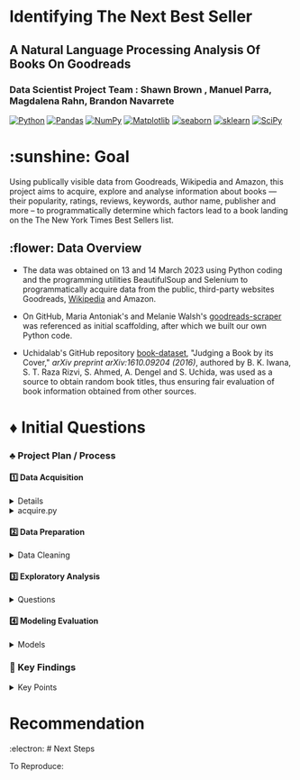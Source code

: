 #  Identifying The Next Best Seller 
## A Natural Language Processing Analysis Of Books On Goodreads  

### Data Scientist Project Team : Shawn Brown , Manuel Parra, Magdalena Rahn, Brandon Navarrete

<a href="#"><img alt="Python" src="https://img.shields.io/badge/Python-013243.svg?logo=python&logoColor=blue"></a>
<a href="#"><img alt="Pandas" src="https://img.shields.io/badge/Pandas-150458.svg?logo=pandas&logoColor=red"></a>
<a href="#"><img alt="NumPy" src="https://img.shields.io/badge/Numpy-2a4d69.svg?logo=numpy&logoColor=black"></a>
<a href="#"><img alt="Matplotlib" src="https://img.shields.io/badge/Matplotlib-8DF9C1.svg?logo=matplotlib&logoColor=blue"></a>
<a href="#"><img alt="seaborn" src="https://img.shields.io/badge/seaborn-65A9A8.svg?logo=pandas&logoColor=red"></a>
<a href="#"><img alt="sklearn" src="https://img.shields.io/badge/sklearn-4b86b4.svg?logo=scikitlearn&logoColor=black"></a>
<a href="#"><img alt="SciPy" src="https://img.shields.io/badge/SciPy-1560bd.svg?logo=scipy&logoColor=blue"></a>

# :sunshine: Goal

Using publically visible data from Goodreads, Wikipedia and Amazon, this project aims to acquire, explore and analyse information about books — their popularity, ratings, reviews, keywords, author name, publisher and more – to programmatically determine which factors lead to a book landing on the The New York Times Best Sellers list.



## :flower: Data Overview

* The data was obtained on 13 and 14 March 2023 using Python coding and the programming utilities BeautifulSoup and Selenium to programmatically acquire data from the public, third-party websites Goodreads, [Wikipedia](https://en.wikipedia.org/wiki/Lists_of_The_New_York_Times_fiction_best_sellers) and Amazon.   

* On GitHub, Maria Antoniak's and Melanie Walsh's [goodreads-scraper](https://github.com/uchidalab/book-dataset) was referenced as initial scaffolding, after which we built our own Python code.  

* Uchidalab's GitHub repository [book-dataset](https://github.com/uchidalab/book-dataset), "Judging a Book by its Cover," _arXiv preprint arXiv:1610.09204 (2016)_, authored by B. K. Iwana, S. T. Raza Rizvi, S. Ahmed, A. Dengel and S. Uchida, was used as a source to obtain random book titles, thus ensuring fair evaluation of book information obtained from other sources.


    
    
# :diamonds: Initial Questions


### :clubs: Project Plan / Process
#### :one:   Data Acquisition

<details>


</details>

<details>
<summary> acquire.py </summary>


</details>


#### :two:   Data Preparation

<details>
<summary> Data Cleaning</summary>

</details>

        
#### :three:   Exploratory Analysis

<details>
<summary> Questions </summary>

</details>
   
 
#### :four:   Modeling Evaluation

<details>
<summary> Models </summary>
  
</details>


### :medal_sports: Key Findings 
<details>
   
   
<summary> Key Points </summary>
   

</details>


# Recommendation



:electron: # Next Steps


To Reproduce:


